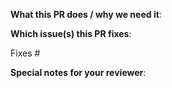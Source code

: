 <!--  Thanks for sending a pull request!  Here are some tips for you:

1. If this is your first pull request, please read our contributor guidelines in the https://github.com/garden-io/garden/blob/main/CONTRIBUTING.md file.
2. Please label this pull request according to what type of issue you are addressing (see "What type of PR is this?" below)
3. Ensure you have added or run the appropriate tests for your PR.
4. If the PR is unfinished, add `WIP:` at the beginning of the title or use the GitHub Draft PR feature.
5. Please add at least two reviewers to the PR. Currently active maintainers are: @edvald, @thsig, @eysi09, @shumailxyz, @stefreak, @Walther, and @vvagaytsev.
-->

**What this PR does / why we need it**:

**Which issue(s) this PR fixes**:

Fixes #

**Special notes for your reviewer**:
